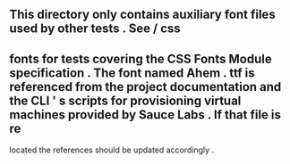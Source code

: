 This
directory
only
contains
auxiliary
font
files
used
by
other
tests
.
See
/
css
-
fonts
for
tests
covering
the
CSS
Fonts
Module
specification
.
The
font
named
Ahem
.
ttf
is
referenced
from
the
project
documentation
and
the
CLI
'
s
scripts
for
provisioning
virtual
machines
provided
by
Sauce
Labs
.
If
that
file
is
re
-
located
the
references
should
be
updated
accordingly
.
